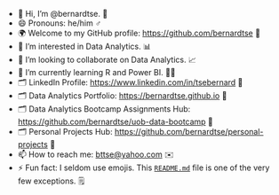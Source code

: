 - 👋 Hi, I’m @bernardtse. :man:
- 😄 Pronouns: he/him :male_sign:
- :earth_africa: Welcome to my GitHub profile: https://github.com/bernardtse :link:
- 👀 I’m interested in Data Analytics. :bar_chart:
- 💞️ I’m looking to collaborate on Data Analytics. :chart_with_upwards_trend:	
- 🌱 I’m currently learning R and Power BI. :man_technologist:
- :card_index_dividers: LinkedIn Profile: https://www.linkedin.com/in/tsebernard :bookmark:
- :card_index_dividers: Data Analytics Portfolio: https://bernardtse.github.io :bookmark:
- :card_index_dividers: Data Analytics Bootcamp Assignments Hub: https://github.com/bernardtse/uob-data-bootcamp :bookmark:
- :card_index_dividers: Personal Projects Hub: https://github.com/bernardtse/personal-projects :bookmark:
- 📫 How to reach me: bttse@yahoo.com :envelope:
- ⚡ Fun fact: I seldom use emojis. This [`README.md`](README.md) file is one of the very few exceptions. :spiral_notepad:

<!---
bernardtse/bernardtse is a ✨ special ✨ repository because its `README.md` (this file) appears on your GitHub profile.
You can click the Preview link to take a look at your changes.
--->
